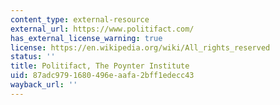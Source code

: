 ```yaml
---
content_type: external-resource
external_url: https://www.politifact.com/
has_external_license_warning: true
license: https://en.wikipedia.org/wiki/All_rights_reserved
status: ''
title: Politifact, The Poynter Institute
uid: 87adc979-1680-496e-aafa-2bff1edecc43
wayback_url: ''
---
```

